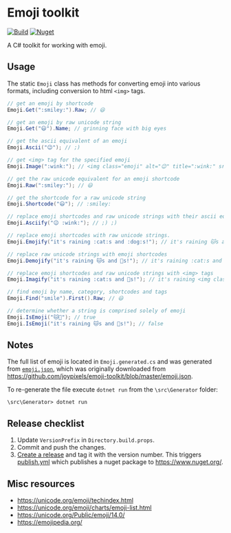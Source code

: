 # Emoji toolkit

[![Build](https://github.com/lajjne/emoji-toolkit/actions/workflows/build.yml/badge.svg)](https://github.com/lajjne/emoji-toolkit/actions/workflows/build.yml)
[![Nuget](https://img.shields.io/nuget/v/EmojiToolkit.svg?label=Nuget)](https://www.nuget.org/packages/EmojiToolkit)

A C# toolkit for working with emoji.

## Usage

The static `Emoji` class has methods for converting emoji into various formats, including conversion to html `<img>` tags.

```csharp
// get an emoji by shortcode
Emoji.Get(":smiley:").Raw; // 😃

// get an emoji by raw unicode string
Emoji.Get("😃").Name; // grinning face with big eyes

// get the ascii equivalent of an emoji
Emoji.Ascii("😉"); // ;)

// get <img> tag for the specified emoji
Emoji.Image(":wink:"); // <img class="emoji" alt="😉" title=":wink:" src="/emoji/1f609.png" />

// get the raw unicode equivalent for an emoji shortcode
Emoji.Raw(":smiley:"); // 😃

// get the shortcode for a raw unicode string
Emoji.Shortcode("😃"); // :smiley:

// replace emoji shortcodes and raw unicode strings with their ascii equivalents
Emoji.Asciify("😉 :wink:"); // ;) ;)

// replace emoji shortcodes with raw unicode strings.
Emoji.Emojify("it's raining :cat:s and :dog:s!"); // it's raining 🐱s and 🐶s!

// replace raw unicode strings with emoji shortcodes
Emoji.Demojify("it's raining 🐱s and 🐶s!"); // it's raining :cat:s and :dog:s!

// replace emoji shortcodes and raw unicode strings with <img> tags
Emoji.Imagify("it's raining :cat:s and 🐶s!"); // it's raining <img class="emoji" alt="🐱" title=":cat:" src="/emoji/1f431.png" />s and <img class="emoji" alt="🐶" title=":dog:" src="/emoji/1f436.png" />s! 

// find emoji by name, category, shortcodes and tags
Emoji.Find("smile").First().Raw; // 😃

// determine whether a string is comprised solely of emoji
Emoji.IsEmoji("🐱🐶"); // true
Emoji.IsEmoji("it's raining 🐱s and 🐶s!"); // false
```

## Notes

The full list of emoji is located in `Emoji.generated.cs` and was generated from [`emoji.json`](/emoji.json),
which was originally downloaded from https://github.com/joypixels/emoji-toolkit/blob/master/emoji.json.

To re-generate the file execute `dotnet run` from the  `\src\Generator` folder:

```shell
\src\Generator> dotnet run
```

## Release checklist

1. Update `VersionPrefix` in `Directory.build.props`.
2. Commit and push the changes.
3. [Create a release](https://github.com/lajjne/emoji-toolkit/releases/new) and tag it with the version number.
   This triggers [publish.yml](https://github.com/lajjne/emoji-toolkit/actions/workflows/publish.yml) which publishes a nuget package to https://www.nuget.org/.

## Misc resources

* https://unicode.org/emoji/techindex.html
* https://unicode.org/emoji/charts/emoji-list.html
* https://unicode.org/Public/emoji/14.0/
* https://emojipedia.org/ 
